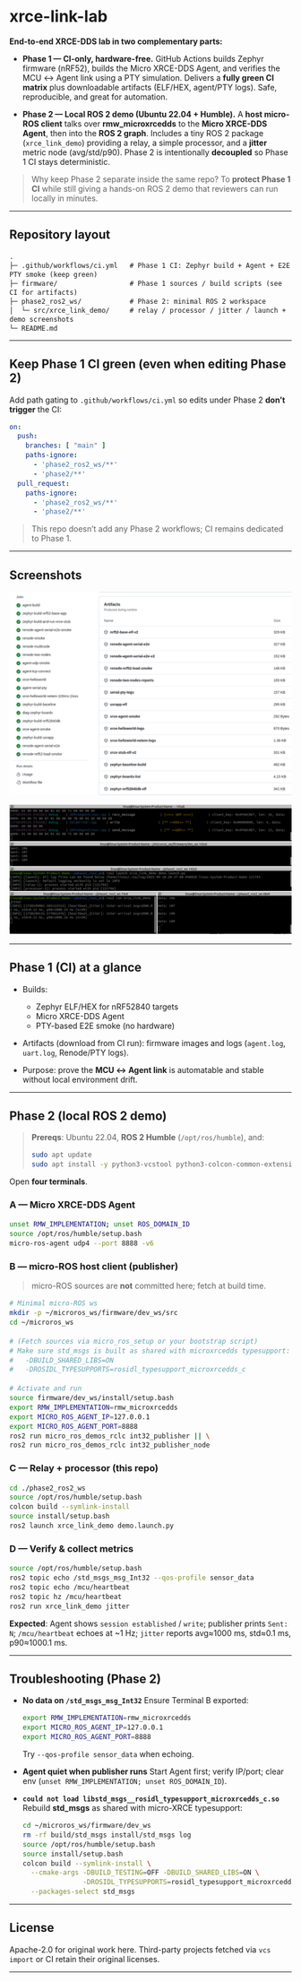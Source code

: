 # xrce-link-lab

**End-to-end XRCE-DDS lab in two complementary parts:**

* **Phase 1 — CI-only, hardware-free.**
  GitHub Actions builds Zephyr firmware (nRF52), builds the Micro XRCE-DDS Agent, and verifies the MCU ↔ Agent link using a PTY simulation. Delivers a **fully green CI matrix** plus downloadable artifacts (ELF/HEX, agent/PTY logs). Safe, reproducible, and great for automation.

* **Phase 2 — Local ROS 2 demo (Ubuntu 22.04 + Humble).**
  A **host micro-ROS client** talks over **rmw\_microxrcedds** to the **Micro XRCE-DDS Agent**, then into the **ROS 2 graph**. Includes a tiny ROS 2 package (`xrce_link_demo`) providing a relay, a simple processor, and a **jitter** metric node (avg/std/p90). Phase 2 is intentionally **decoupled** so Phase 1 CI stays deterministic.

> Why keep Phase 2 separate inside the same repo?
> To **protect Phase 1 CI** while still giving a hands-on ROS 2 demo that reviewers can run locally in minutes.

---

## Repository layout

```
.
├─ .github/workflows/ci.yml   # Phase 1 CI: Zephyr build + Agent + E2E PTY smoke (keep green)
├─ firmware/                  # Phase 1 sources / build scripts (see CI for artifacts)
├─ phase2_ros2_ws/            # Phase 2: minimal ROS 2 workspace
│  └─ src/xrce_link_demo/     # relay / processor / jitter / launch + demo screenshots
└─ README.md
```

---

## Keep Phase 1 CI green (even when editing Phase 2)

Add path gating to `.github/workflows/ci.yml` so edits under Phase 2 **don’t trigger** the CI:

```yaml
on:
  push:
    branches: [ "main" ]
    paths-ignore:
      - 'phase2_ros2_ws/**'
      - 'phase2/**'
  pull_request:
    paths-ignore:
      - 'phase2_ros2_ws/**'
      - 'phase2/**'
```

> This repo doesn’t add any Phase 2 workflows; CI remains dedicated to Phase 1.

---

## Screenshots

![CI Green](phase2_ros2_ws/src/xrce_link_demo/ci-green.png)

![Phase 2 Demo](phase2_ros2_ws/src/xrce_link_demo/phase2-demo.png)

---

## Phase 1 (CI) at a glance

* Builds:

  * Zephyr ELF/HEX for nRF52840 targets
  * Micro XRCE-DDS Agent
  * PTY-based E2E smoke (no hardware)
* Artifacts (download from CI run): firmware images and logs (`agent.log`, `uart.log`, Renode/PTY logs).
* Purpose: prove the **MCU ↔ Agent link** is automatable and stable without local environment drift.

---

## Phase 2 (local ROS 2 demo)

> **Prereqs**: Ubuntu 22.04, **ROS 2 Humble** (`/opt/ros/humble`), and:
>
> ```bash
> sudo apt update
> sudo apt install -y python3-vcstool python3-colcon-common-extensions
> ```

Open **four terminals**.

### A — Micro XRCE-DDS Agent

```bash
unset RMW_IMPLEMENTATION; unset ROS_DOMAIN_ID
source /opt/ros/humble/setup.bash
micro-ros-agent udp4 --port 8888 -v6
```

### B — micro-ROS host client (publisher)

> micro-ROS sources are **not** committed here; fetch at build time.

```bash
# Minimal micro-ROS ws
mkdir -p ~/microros_ws/firmware/dev_ws/src
cd ~/microros_ws

# (Fetch sources via micro_ros_setup or your bootstrap script)
# Make sure std_msgs is built as shared with microxrcedds typesupport:
#   -DBUILD_SHARED_LIBS=ON
#   -DROSIDL_TYPESUPPORTS=rosidl_typesupport_microxrcedds_c

# Activate and run
source firmware/dev_ws/install/setup.bash
export RMW_IMPLEMENTATION=rmw_microxrcedds
export MICRO_ROS_AGENT_IP=127.0.0.1
export MICRO_ROS_AGENT_PORT=8888
ros2 run micro_ros_demos_rclc int32_publisher || \
ros2 run micro_ros_demos_rclc int32_publisher_node
```

### C — Relay + processor (this repo)

```bash
cd ./phase2_ros2_ws
source /opt/ros/humble/setup.bash
colcon build --symlink-install
source install/setup.bash
ros2 launch xrce_link_demo demo.launch.py
```

### D — Verify & collect metrics

```bash
source /opt/ros/humble/setup.bash
ros2 topic echo /std_msgs_msg_Int32 --qos-profile sensor_data
ros2 topic echo /mcu/heartbeat
ros2 topic hz /mcu/heartbeat
ros2 run xrce_link_demo jitter
```

**Expected**: Agent shows `session established` / `write`; publisher prints `Sent: N`; `/mcu/heartbeat` echoes at \~1 Hz; `jitter` reports avg≈1000 ms, std≈0.1 ms, p90≈1000.1 ms.

---

## Troubleshooting (Phase 2)

* **No data on `/std_msgs_msg_Int32`**
  Ensure Terminal B exported:

  ```bash
  export RMW_IMPLEMENTATION=rmw_microxrcedds
  export MICRO_ROS_AGENT_IP=127.0.0.1
  export MICRO_ROS_AGENT_PORT=8888
  ```

  Try `--qos-profile sensor_data` when echoing.

* **Agent quiet when publisher runs**
  Start Agent first; verify IP/port; clear env (`unset RMW_IMPLEMENTATION; unset ROS_DOMAIN_ID`).

* **`could not load libstd_msgs__rosidl_typesupport_microxrcedds_c.so`**
  Rebuild **std\_msgs** as shared with micro-XRCE typesupport:

  ```bash
  cd ~/microros_ws/firmware/dev_ws
  rm -rf build/std_msgs install/std_msgs log
  source /opt/ros/humble/setup.bash
  source install/setup.bash
  colcon build --symlink-install \
    --cmake-args -DBUILD_TESTING=OFF -DBUILD_SHARED_LIBS=ON \
                 -DROSIDL_TYPESUPPORTS=rosidl_typesupport_microxrcedds_c \
    --packages-select std_msgs
  ```

---



## License

Apache-2.0 for original work here. Third-party projects fetched via `vcs import` or CI retain their original licenses.

---
